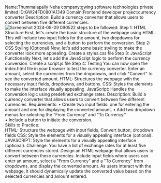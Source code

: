 Name:Thummalapally Neha
company:gwing software technologies private limited
ID:GW24FD0801A1349
Domain:Frontend developer
project:currency converter
Description: Build a currency converter that allows users to convert between five different currencies. 
![Screenshot 2024-08-09 090522](https://github.com/user-attachments/assets/1bbf95ca-b3ce-45ae-8620-34d537f74a3d)
steps to be followed:
Step 1: HTML Structure
First, let's create the basic structure of the webpage using HTML. This will include two input fields for the amount, two dropdowns for selecting the currencies, and a button to perform the conversion.
Step 2: CSS Styling (Optional)
Now, let's add some basic styling to make the converter look more appealing. Create a styles.css file
Step 3: JavaScript Functionality
Next, let's add the JavaScript logic to perform the currency conversion. Create a script.js file
Step 4: Testing
You can now open the index.html file in your browser to test the currency converter. Enter an amount, select the currencies from the dropdowns, and click "Convert" to see the converted amount.
HTML: Structures the webpage with the necessary input fields, dropdowns, and buttons.
CSS: Styles the elements to make the interface visually appealing.
JavaScript: Handles the conversion logic using predefined exchange rates.
Description: Build a currency converter that allows users to convert between five different currencies. 
Requirements: 
• Create two input fields: one for entering the amount and one for displaying the converted amount. 
• Add two dropdown menus for selecting the "From Currency" and "To Currency."  
• Include a button to initiate the conversion.  
Skills to Practice:  
HTML: Structure the webpage with input fields, Convert button, dropdown fields 
CSS: Style the elements for a visually appealing interface (optional). 
JAVASCRIPT: Style the elements for a visually appealing interface (optional). 
Challenge: 
You have a list of exchange rates for at least five different currencies stored. Design an HTML 
webpage that allows users to convert between these currencies. Include input fields where 
users can enter an amount, select a "From Currency" and a "To Currency" from dropdowns, and 
display the converted amount. As users interact with the webpage, it should dynamically 
update the converted value based on the selected currencies and amount entered.

